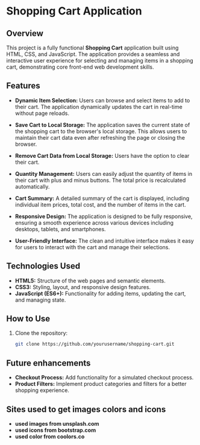 # Shopping Cart Application

## Overview
This project is a fully functional **Shopping Cart** application built using HTML, CSS, and JavaScript. The application provides a seamless and interactive user experience for selecting and managing items in a shopping cart, demonstrating core front-end web development skills.

## Features
- **Dynamic Item Selection:** Users can browse and select items to add to their cart. The application dynamically updates the cart in real-time without page reloads.

- **Save Cart to Local Storage:** The application saves the current state of the shopping cart to the browser's local storage. This allows users to maintain their cart data even after refreshing the page or closing the browser.

- **Remove Cart Data from Local Storage:** Users have the option to clear their cart.

- **Quantity Management:** Users can easily adjust the quantity of items in their cart with plus and minus buttons. The total price is recalculated automatically.

- **Cart Summary:** A detailed summary of the cart is displayed, including individual item prices, total cost, and the number of items in the cart.

- **Responsive Design:** The application is designed to be fully responsive, ensuring a smooth experience across various devices including desktops, tablets, and smartphones.

- **User-Friendly Interface:** The clean and intuitive interface makes it easy for users to interact with the cart and manage their selections.

## Technologies Used
- **HTML5:** Structure of the web pages and semantic elements.
- **CSS3:** Styling, layout, and responsive design features.
- **JavaScript (ES6+):** Functionality for adding items, updating the cart, and managing state.

## How to Use
1. Clone the repository:
   ```bash
   git clone https://github.com/yourusername/shopping-cart.git
   
## Future enhancements
- **Checkout Process:** Add functionality for a simulated checkout process.
- **Product Filters:** Implement product categories and filters for a better shopping experience.

## Sites used to get images colors and icons 
- **used images from unsplash.com**
- **used icons from bootstrap.com**
- **used color from coolors.co**
